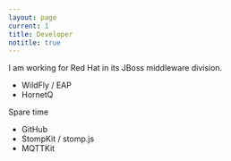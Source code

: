 ```yaml
---
layout: page
current: 1
title: Developer
notitle: true
---
```


I am working for Red Hat in its JBoss middleware division.

* WildFly / EAP
* HornetQ

Spare time

* GitHub
* StompKit / stomp.js
* MQTTKit

